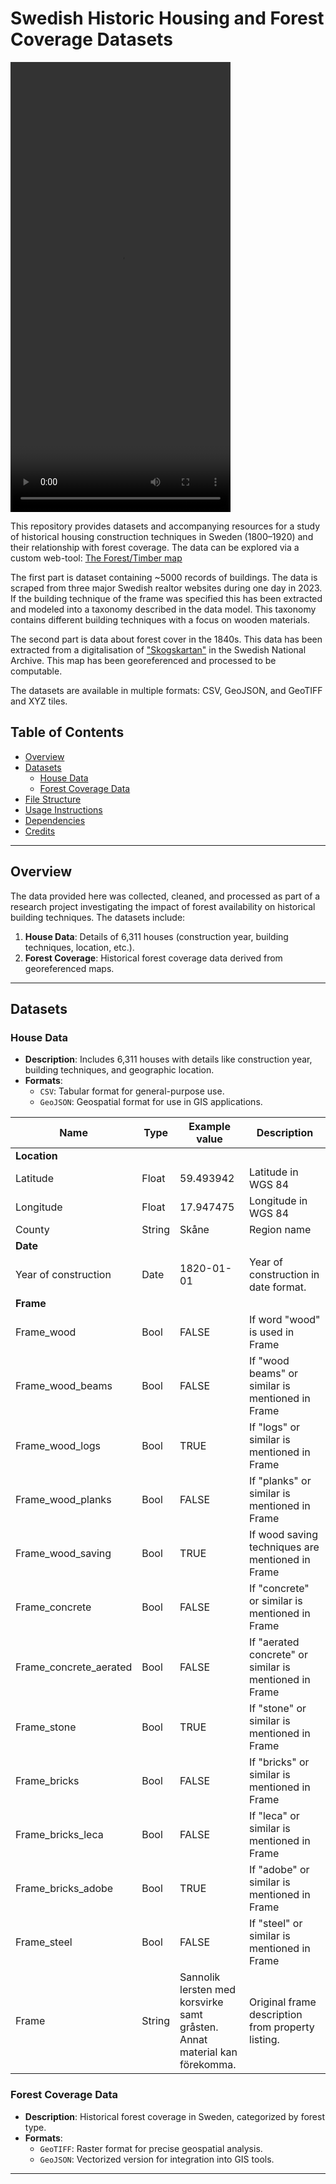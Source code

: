 # Swedish Historic Housing and Forest Coverage Datasets  

<video src="https://www.erikarnell.se/forest-timber-map/forest_timber_video.mp4" width="352" height="720"></video>


 

This repository provides datasets and accompanying resources for a study of historical housing construction techniques in Sweden (1800–1920) and their relationship with forest coverage. 
The data can be explored via a custom web-tool: [The Forest/Timber map](https://erikarnell.se/forest-timber-map/web/)

The first part is dataset containing ~5000 records of buildings. The data is scraped from three major Swedish realtor websites during one day in 2023. If the building technique of the frame was specified this has been extracted and modeled into a taxonomy described in the data model. This taxonomy contains different building techniques with a focus on wooden materials.

The second part is data about forest cover in the 1840s. This data has been extracted from a digitalisation of ["Skogskartan"](https://sok.riksarkivet.se/?ValdSortering=DatumStigande&PageSize=20&EndastDigitaliserat=False&FacettFilter=arkis_ark_typ_facet%24Karta%2Fritning%3A&typAvLista=Standard&AvanceradSok=True&Ort=Karlstads+stift&page=1&postid=Arkis+27cfdb7e-88b3-41ec-82da-fe1fe4babddc&tab=post&s=Balder) in the Swedish National Archive. This map has been georeferenced and processed to be computable. 

The datasets are available in multiple formats: CSV, GeoJSON, and GeoTIFF and XYZ tiles.

## Table of Contents  
- [Overview](#overview)  
- [Datasets](#datasets)  
  - [House Data](#house-data)  
  - [Forest Coverage Data](#forest-coverage-data)  
- [File Structure](#file-structure)  
- [Usage Instructions](#usage-instructions)  
- [Dependencies](#dependencies)  
- [Credits](#credits)  

---

## Overview  

The data provided here was collected, cleaned, and processed as part of a research project investigating the impact of forest availability on historical building techniques. The datasets include:  
1. **House Data**: Details of 6,311 houses (construction year, building techniques, location, etc.).  
2. **Forest Coverage**: Historical forest coverage data derived from georeferenced maps.  

---

## Datasets  

### House Data  

- **Description**: Includes 6,311 houses with details like construction year, building techniques, and geographic location.  
- **Formats**:  
  - `CSV`: Tabular format for general-purpose use.  
  - `GeoJSON`: Geospatial format for use in GIS applications.  

| **Name**                  | **Type**   | **Example value**         | **Description**                                             |
|---------------------------|------------|---------------------------|-------------------------------------------------------------|
| **Location**              |            |                           |                                                             |
| Latitude                  | Float      | 59.493942                 | Latitude in WGS 84                                          |
| Longitude                 | Float      | 17.947475                 | Longitude in WGS 84                                         |
| County                    | String     | Skåne                     | Region name                                                 |
| **Date**                  |            |                           |                                                             |
| Year of construction      | Date       | 1820-01-01                | Year of construction in date format.                       |
| **Frame**                 |            |                           |                                                             |
| Frame_wood                | Bool       | FALSE                     | If word "wood" is used in Frame                             |
| Frame_wood_beams          | Bool       | FALSE                     | If "wood beams" or similar is mentioned in Frame           |
| Frame_wood_logs           | Bool       | TRUE                      | If "logs" or similar is mentioned in Frame                 |
| Frame_wood_planks         | Bool       | FALSE                     | If "planks" or similar is mentioned in Frame               |
| Frame_wood_saving         | Bool       | TRUE                      | If wood saving techniques are mentioned in Frame           |
| Frame_concrete            | Bool       | FALSE                     | If "concrete" or similar is mentioned in Frame             |
| Frame_concrete_aerated    | Bool       | FALSE                     | If "aerated concrete" or similar is mentioned in Frame     |
| Frame_stone               | Bool       | TRUE                      | If "stone" or similar is mentioned in Frame                |
| Frame_bricks              | Bool       | FALSE                     | If "bricks" or similar is mentioned in Frame               |
| Frame_bricks_leca         | Bool       | FALSE                     | If "leca" or similar is mentioned in Frame                 |
| Frame_bricks_adobe        | Bool       | TRUE                      | If "adobe" or similar is mentioned in Frame                |
| Frame_steel               | Bool       | FALSE                     | If "steel" or similar is mentioned in Frame                |
| Frame                     | String     | Sannolik lersten med  <br />korsvirke samt gråsten. <br />Annat material kan  <br />förekomma. | Original frame description from property listing.          |

### Forest Coverage Data  

- **Description**: Historical forest coverage in Sweden, categorized by forest type.  
- **Formats**:  
  - `GeoTIFF`: Raster format for precise geospatial analysis.  
  - `GeoJSON`: Vectorized version for integration into GIS tools.  

---
